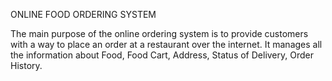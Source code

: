 ONLINE FOOD ORDERING SYSTEM

The main purpose of the online ordering system is to provide customers with a way to place an order at
a restaurant over the internet. It manages all the information about Food, Food Cart, Address, Status of
Delivery, Order History.
